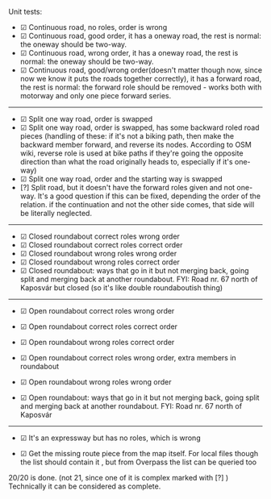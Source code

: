 Unit tests:

- ☑ Continuous road, no roles, order is wrong
- ☑ Continuous road, good order, it has a oneway road, the rest is normal: the oneway should be two-way.
- ☑ Continuous road, wrong order, it has a oneway road, the rest is normal: the oneway should be two-way.
- ☑ Continuous road, good/wrong order(doesn't matter though now, since now we know it puts the roads together correctly), it has a forward road, the rest is normal: the forward role should be removed - works both with motorway and only one piece forward series.
---
- ☑ Split one way road, order is swapped
- ☑ Split one way road, order is swapped, has some backward roled road pieces
  (handling of these: if it's not a biking path, then make the backward member forward, and reverse its nodes. According to OSM wiki, reverse role is used at bike paths if they're going the opposite direction than what the road originally heads to, especially if it's one-way)
- ☑ Split one way road, order and the starting way is swapped
- [?] Split road, but it doesn't have the forward roles given and not one-way. It's a good question if this can be fixed, depending the order of the relation. if the continuation and not the other side comes, that side will be literally neglected.
---
- ☑ Closed roundabout correct roles wrong order
- ☑ Closed roundabout correct roles correct order
- ☑ Closed roundabout wrong roles wrong order
- ☑ Closed roundabout wrong roles correct order
- ☑ Closed roundabout: ways that go in it but not merging back, going split and merging back at another roundabout. FYI: Road nr. 67 north of Kaposvár but closed (so it's like double roundaboutish thing)
---
- ☑ Open roundabout correct roles wrong order
- ☑ Open roundabout correct roles correct order
- ☑ Open roundabout wrong roles correct order 
- ☑ Open roundabout correct roles wrong order, extra members in roundabout
- ☑ Open roundabout wrong roles wrong order

- ☑ Open roundabout: ways that go in it but not merging back, going split and merging back at another roundabout. FYI: Road nr. 67 north of Kaposvár
---
- ☑ It's an expressway but has no roles, which is wrong

- ☑ Get the missing route piece from the map itself. For local files though the <way> </way> list should contain it , but from Overpass the list can be queried too

 
20/20 is done. (not 21, since one of it is complex marked with [?] )
Technically it can be considered as complete.